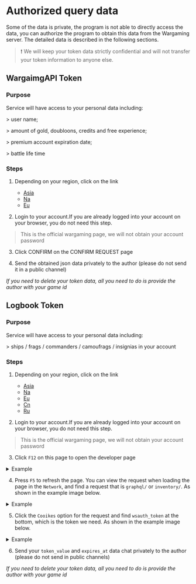 # Authorized query data

Some of the data is private, the program is not able to directly access the data, you can authorize the program to obtain this data from the Wargaming server. The detailed data is described in the following sections.

> ❗ We will keep your token data strictly confidential and will not transfer your token information to anyone else.

## WargaimgAPI Token

### Purpose

Service will have access to your personal data including:

\> user name;

\> amount of gold, doubloons, credits and free experience;

\> premium account expiration date;

\> battle life time

### Steps

1. Depending on your region, click on the link
    - [Asia](https://api.worldoftanks.asia/wot/auth/login/?application_id=aaaa630bfc681dfdbc13c3327eac2e85&redirect_uri=http://www.wows-coral.com:8000/access-token/)
    - [Na](https://api.worldoftanks.com/wot/auth/login/?application_id=aaaa630bfc681dfdbc13c3327eac2e85&redirect_uri=http://www.wows-coral.com:8000/access-token/)
    - [Eu](https://api.worldoftanks.euom:8000/access-token/)

2. Login to your account.If you are already logged into your account on your browser, you do not need this step.
> This is the official wargaming page, we will not obtain your account password

3. Click CONFIRM on the CONFIRM REQUEST page

4. Send the obtained json data privately to the author (please do not send it in a public channel)

*If you need to delete your token data, all you need to do is provide the author with your game id*

## Logbook Token

### Purpose

Service will have access to your personal data including:

\> ships / frags / commanders / camoufrags / insignias in your account

### Steps

1. Depending on your region, click on the link
    - [Asia](https://logbook.worldofwarships.asia/)
    - [Na](https://logbook.worldofwarships.com/)
    - [Eu](https://logbook.worldofwarships.eu/)
    - [Cn](https://logbook.wowsgame.cn/)
    - [Ru](https://logbook.korabli.su/)

2. Login to your account.If you are already logged into your account on your browser, you do not need this step.
> This is the official wargaming page, we will not obtain your account password

3. Click `F12` on this page to open the developer page

<details>
<summary>Example</summary>

![](https://github.com/SangonomiyaKoko/Kokomibot_docs/blob/main/docs/en/token-1.png)

</details>

4. Press `F5` to refresh the page. You can view the request when loading the page in the `Network`, and find a request that is `graphql/` or `inventory/`. As shown in the example image below.

<details>
<summary>Example</summary>

![](https://github.com/SangonomiyaKoko/Kokomibot_docs/blob/main/docs/en/token-2.png)

</details>

5. Click the `Cooikes` option for the request and find `wsauth_token` at the bottom, which is the token we need. As shown in the example image below.

<details>
<summary>Example</summary>

![](https://github.com/SangonomiyaKoko/Kokomibot_docs/blob/main/docs/en/token-3.png)

</details>

6. Send your `token_value` and `expires_at` data chat privately to the author (please do not send in public channels)

*If you need to delete your token data, all you need to do is provide the author with your game id*